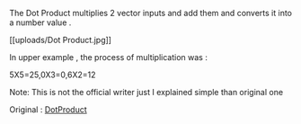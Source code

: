 The Dot Product multiplies 2 vector inputs and add them and converts it into a number value . 

[[uploads/Dot Product.jpg]]

In upper example , the process of multiplication was :

  5X5=25,0X3=0,6X2=12
  
Note: This is not the official writer just I explained simple than original one 

Original : [DotProduct](https://www.fancade.com/wiki/Blocks/Dot%20Product.md)
    